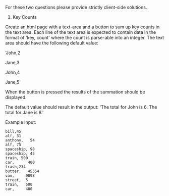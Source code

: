 For these two questions please provide strictly client-side solutions.
 
1) Key Counts
 
Create an html page with a text-area and a button to sum up key counts in the text area. Each line of the text area is expected to contain data in the format of 'key, count' where the count is parse-able into an integer. The text area should have the following default value:
 
'John,2
 
Jane,3
 
John,4
 
Jane,5'
 
When the button is pressed the results of the summation should be displayed.  
 
The default value should result in the output: 'The total for John is 6. The total for Jane is 8.'



Example Input:

	bill,45
	alf, 31
	anthony,   54
	alf, 75
	spaceship, 98
	spaceship, 45
	train, 500
	car,      400
	trash,234    
	butter,   45354   
	van,     9898  
	street,  5 
	train,   500 
	car,     400
